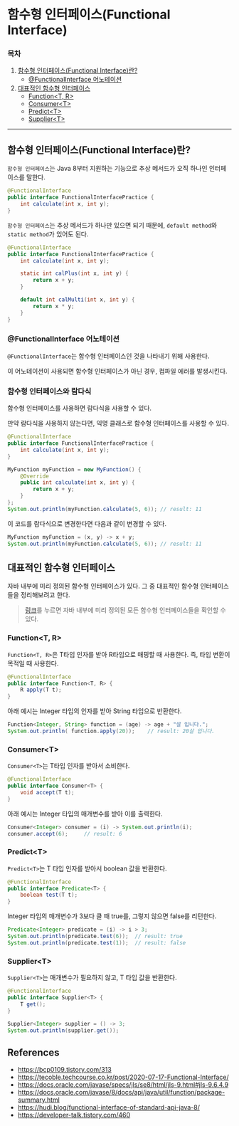 # 함수형 인터페이스(Functional Interface)
### 목차
1. [함수형 인터페이스(Functional Interface)란?](#함수형-인터페이스functional-interface란)
    - [@FunctionalInterface 어노테이션](#functionalinterface-어노테이션)
2. [대표적인 함수형 인터페이스](#대표적인-함수형-인터페이스)
    - [Function<T, R>](#functiont-r)
    - [Consumer\<T>](#consumert)
    - [Predict\<T>](#predictt)
    - [Supplier\<T>](#suppliert)
---

## 함수형 인터페이스(Functional Interface)란?
`함수형 인터페이스`는 Java 8부터 지원하는 기능으로 추상 메서드가 오직 하나인 인터페이스를 말한다.

```java
@FunctionalInterface
public interface FunctionalInterfacePractice {
    int calculate(int x, int y);
}
```

`함수형 인터페이스`는 추상 메서드가 하나만 있으면 되기 때문에, `default method`와 `static method`가 있어도 된다.
```java
@FunctionalInterface
public interface FunctionalInterfacePractice {
    int calculate(int x, int y);

    static int calPlus(int x, int y) {
        return x + y;
    }

    default int calMulti(int x, int y) {
        return x * y;
    }
}
```

### @FunctionalInterface 어노테이션
`@FunctionalInterface`는 함수형 인터페이스인 것을 나타내기 위해 사용한다.

이 어노테이션이 사용되면 함수형 인터페이스가 아닌 경우, 컴파일 에러를 발생시킨다.

### 함수형 인터페이스와 람다식
함수형 인터페이스를 사용하면 람다식을 사용할 수 있다.

만약 람다식을 사용하지 않는다면, 익명 클래스로 함수형 인터페이스를 사용할 수 있다.
```java
@FunctionalInterface
public interface FunctionalInterfacePractice {
    int calculate(int x, int y);
}
```
```java
MyFunction myFunction = new MyFunction() {
    @Override
    public int calculate(int x, int y) {
        return x + y;
    }
};
System.out.println(myFunction.calculate(5, 6)); // result: 11
```

이 코드를 람다식으로 변경한다면 다음과 같이 변경할 수 있다.
```java
MyFunction myFunction = (x, y) -> x + y;
System.out.println(myFunction.calculate(5, 6)); // result: 11
```

## 대표적인 함수형 인터페이스
자바 내부에 미리 정의된 함수형 인터페이스가 있다. 그 중 대표적인 함수형 인터페이스들을 정리해보려고 한다. 
> [링크](https://docs.oracle.com/javase/8/docs/api/java/util/function/package-summary.html)를 누르면 자바 내부에 미리 정의된 모든 함수형 인터페이스들을 확인할 수 있다.
### Function<T, R>
`Function<T, R>`은 T타입 인자를 받아 R타입으로 매핑할 때 사용한다. 즉, 타입 변환이 목적일 때 사용한다.

```java
@FunctionalInterface
public interface Function<T, R> {
    R apply(T t);
}
```
아래 예시는 Integer 타입의 인자를 받아 String 타입으로 반환한다.

```java
Function<Integer, String> function = (age) -> age + "살 입니다.";
System.out.println( function.apply(20));    // result: 20살 입니다.
```

### Consumer\<T>
`Consumer<T>`는 T타입 인자를 받아서 소비한다.

```java
@FunctionalInterface
public interface Consumer<T> {
    void accept(T t);
}
```
아래 예시는 Integer 타입의 매개변수를 받아 이를 출력한다.

```java
Consumer<Integer> consumer = (i) -> System.out.println(i);
consumer.accept(6);     // result: 6
```

### Predict\<T>
`Predict<T>`는 T 타입 인자를 받아서 boolean 값을 반환한다.
```java
@FunctionalInterface
public interface Predicate<T> {
    boolean test(T t);
}
```
Integer 타입의 매개변수가 3보다 클 때 true를, 그렇지 않으면 false를 리턴한다.

```java
Predicate<Integer> predicate = (i) -> i > 3;
System.out.println(predicate.test(6));  // result: true
System.out.println(predicate.test(1));  // result: false
```

### Supplier\<T>
`Supplier<T>`는 매개변수가 필요하지 않고, T 타입 값을 반환한다.
```java
@FunctionalInterface
public interface Supplier<T> {
    T get();
}
```

```java
Supplier<Integer> supplier = () -> 3;
System.out.println(supplier.get());
```

## References
- https://bcp0109.tistory.com/313
- https://tecoble.techcourse.co.kr/post/2020-07-17-Functional-Interface/
- https://docs.oracle.com/javase/specs/jls/se8/html/jls-9.html#jls-9.6.4.9
- https://docs.oracle.com/javase/8/docs/api/java/util/function/package-summary.html
- https://hudi.blog/functional-interface-of-standard-api-java-8/
- https://developer-talk.tistory.com/460